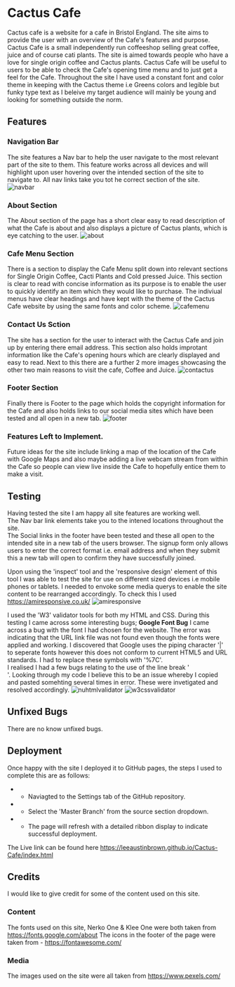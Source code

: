 # Cactus Cafe

Cactus cafe is a website for a cafe in Bristol England.  The site aims to provide the user with an overview of the Cafe's features and purpose.  Cactus Cafe is a small independently run coffeeshop selling great coffee, juice and of course cati plants. The site is aimed towards people who have a love for single origin coffee and Cactus plants.  Cactus Cafe will be useful to users to be able to check the Cafe's opening time menu and to just get a feel for the Cafe.  Throughout the site I have used a constant font and color theme in keeping with the Cactus theme i.e Greens colors and legible but funky type text as I beleive my target audience will mainly be young and looking for something outside the norm.
 

## Features

### Navigation Bar
The site features a Nav bar to help the user navigate to the most relevant part of the site to them.  This feature works across all devices and will highlight upon user hovering over the intended section of the site to navigate to.  All nav links take you tot he correct section of the site.
![navbar](vscode-local:/navbar.PNG)

### About Section
The About section of the page has a short clear easy to read description of what the Cafe is about and also displays a picture of Cactus plants, which is eye catching to the user.
![about](vscode-local:/about.PNG)

### Cafe Menu Section
There is a section to display the Cafe Menu split down into relevant sections for Single Origin Coffee, Cacti Plants and Cold pressed Juice.  This section is clear to read with concise information as its purpose is to enable the user to quickly identify an item which they would like to purchase.  The indiviual menus have clear headings and have kept with the theme of the Cactus Cafe website by using the same fonts and color scheme.
![cafemenu](vscode-local:/cafemenu.PNG)

### Contact Us Sction
The site has a section for the user to interact with the Cactus Cafe and join up by entering there email address.  This section also holds improtant information like the Cafe's opening hours which are clearly displayed and easy to read.  Next to this there are a further 2 more images showcasing the other two main reasons to visit the cafe, Coffee and Juice. 
![contactus](vscode-local:/contactus.PNG)

### Footer Section
Finally there is Footer to the page which holds the copyright information for the Cafe and also holds links to our social media sites which have been tested and all open in a new tab.
![footer](vscode-local:/footer.PNG)

### Features Left to Implement.
Future ideas for the site include linking a map of the location of the Cafe with Google Maps and also maybe adding a live webcam stream from within the Cafe so people can view live inside the Cafe to hopefully entice them to make a visit.


## Testing
Having tested the site I am happy all site features are working well.  
The Nav bar link elements take you to the intened locations throughout the site.  
The Social links in the footer have been tested and these all open to the intended site in a new tab of the users browser. 
The signup form only allows users to enter the correct format i.e. email address and when they submit this a new tab will open to confirm they have successfully joined.

Upon using the 'inspect' tool and the 'responsive design' element of this tool I was able to test the site for use on different sized devices i.e mobile phones or tablets.  I needed to envoke some media querys to enable the site content to be rearranged accordingly.  To check this I used https://amiresponsive.co.uk/
![amiresponsive](vscode-local:/Am%20I%20responsive.PNG)

I used the 'W3' validator tools for both my HTML and CSS.  During this testing I came across some interesting bugs;
**Google Font Bug** I came across a bug with the font I had chosen for the website.  The error was indicating that the URL link file was not found even though the fonts were applied and working.  I discovered that Google uses the piping character '|' to seperate fonts however this does not conform to current HTML5 and URL standards.  I had to replace these symbols with '%7C'.
**<br>** I realised I had a few bugs relating to the use of the line break '<br>'.  Looking through my code I believe this to be an issue whereby I copied and pasted somehting several times in error.  These were invetigated and resolved accordingly.
![nuhtmlvalidator](vscode-local:/NU%20Html%20checker.PNG)
![w3cssvalidator](vscode-local:/W3%20CSS%20checker.PNG)

## Unfixed Bugs
There are no know unfixed bugs.

## Deployment
Once happy with the site I deployed it to GitHub pages, the steps I used to complete this are as follows:
* - Naviagted to the Settings tab of the GitHub repository.
* - Select the 'Master Branch' from the source section dropdown.
* - The page will refresh with a detailed ribbon display to indicate successful deployment.

The Live link can be found here https://leeaustinbrown.github.io/Cactus-Cafe/index.html

## Credits
I would like to give credit for some of the content used on this site.

### Content
The fonts used on this site, Nerko One & Klee One were both taken from https://fonts.google.com/about
The icons in the footer of the page were taken from - https://fontawesome.com/

### Media
The images used on the site were all taken from https://www.pexels.com/ 

